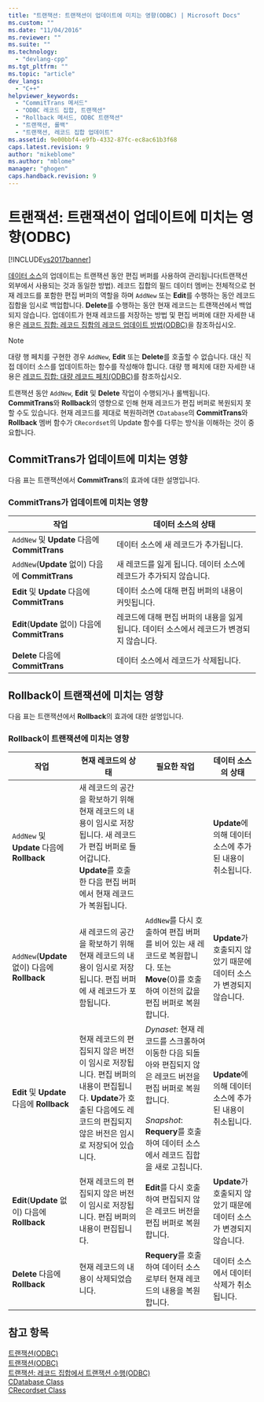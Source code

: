 ```yaml
---
title: "트랜잭션: 트랜잭션이 업데이트에 미치는 영향(ODBC) | Microsoft Docs"
ms.custom: ""
ms.date: "11/04/2016"
ms.reviewer: ""
ms.suite: ""
ms.technology: 
  - "devlang-cpp"
ms.tgt_pltfrm: ""
ms.topic: "article"
dev_langs: 
  - "C++"
helpviewer_keywords: 
  - "CommitTrans 메서드"
  - "ODBC 레코드 집합, 트랜잭션"
  - "Rollback 메서드, ODBC 트랜잭션"
  - "트랜잭션, 롤백"
  - "트랜잭션, 레코드 집합 업데이트"
ms.assetid: 9e00bbf4-e9fb-4332-87fc-ec8ac61b3f68
caps.latest.revision: 9
author: "mikeblome"
ms.author: "mblome"
manager: "ghogen"
caps.handback.revision: 9
---
```

# 트랜잭션: 트랜잭션이 업데이트에 미치는 영향(ODBC)
[!INCLUDE[vs2017banner](../../assembler/inline/includes/vs2017banner.md)]

[데이터 소스](../../data/odbc/data-source-odbc.md)의 업데이트는 트랜잭션 동안 편집 버퍼를 사용하여 관리됩니다\(트랜잭션 외부에서 사용되는 것과 동일한 방법\).  레코드 집합의 필드 데이터 멤버는 전체적으로 현재 레코드를 포함한 편집 버퍼의 역할을 하며 `AddNew` 또는 **Edit**를 수행하는 동안 레코드 집합을 임시로 백업합니다.  **Delete**를 수행하는 동안 현재 레코드는 트랜잭션에서 백업되지 않습니다.  업데이트가 현재 레코드를 저장하는 방법 및 편집 버퍼에 대한 자세한 내용은 [레코드 집합: 레코드 집합의 레코드 업데이트 방법\(ODBC\)](../../data/odbc/recordset-how-recordsets-update-records-odbc.md)을 참조하십시오.  
  
> [!NOTE]
>  대량 행 페치를 구현한 경우 `AddNew`, **Edit** 또는 **Delete**를 호출할 수 없습니다.  대신 직접 데이터 소스를 업데이트하는 함수를 작성해야 합니다.  대량 행 페치에 대한 자세한 내용은 [레코드 집합: 대량 레코드 페치\(ODBC\)](../../data/odbc/recordset-fetching-records-in-bulk-odbc.md)를 참조하십시오.  
  
 트랜잭션 동안 `AddNew`, **Edit** 및 **Delete** 작업이 수행되거나 롤백됩니다.  **CommitTrans**와 **Rollback**의 영향으로 인해 현재 레코드가 편집 버퍼로 복원되지 못할 수도 있습니다.  현재 레코드를 제대로 복원하려면 `CDatabase`의 **CommitTrans**와 **Rollback** 멤버 함수가 `CRecordset`의 Update 함수를 다루는 방식을 이해하는 것이 중요합니다.  
  
##  <a name="_core_how_committrans_affects_updates"></a> CommitTrans가 업데이트에 미치는 영향  
 다음 표는 트랜잭션에서 **CommitTrans**의 효과에 대한 설명입니다.  
  
### CommitTrans가 업데이트에 미치는 영향  
  
|작업|데이터 소스의 상태|  
|--------|----------------|  
|`AddNew` 및 **Update** 다음에 **CommitTrans**|데이터 소스에 새 레코드가 추가됩니다.|  
|`AddNew`\(**Update** 없이\) 다음에 **CommitTrans**|새 레코드를 잃게 됩니다.  데이터 소스에 레코드가 추가되지 않습니다.|  
|**Edit** 및 **Update** 다음에 **CommitTrans**|데이터 소스에 대해 편집 버퍼의 내용이 커밋됩니다.|  
|**Edit**\(**Update** 없이\) 다음에 **CommitTrans**|레코드에 대해 편집 버퍼의 내용을 잃게 됩니다.  데이터 소스에서 레코드가 변경되지 않습니다.|  
|**Delete** 다음에 **CommitTrans**|데이터 소스에서 레코드가 삭제됩니다.|  
  
##  <a name="_core_how_rollback_affects_updates"></a> Rollback이 트랜잭션에 미치는 영향  
 다음 표는 트랜잭션에서 **Rollback**의 효과에 대한 설명입니다.  
  
### Rollback이 트랜잭션에 미치는 영향  
  
|작업|현재 레코드의 상태|필요한 작업|데이터 소스의 상태|  
|--------|----------------|------------|----------------|  
|`AddNew` 및 **Update** 다음에 **Rollback**|새 레코드의 공간을 확보하기 위해 현재 레코드의 내용이 임시로 저장됩니다.  새 레코드가 편집 버퍼로 들어갑니다.  **Update**를 호출한 다음 편집 버퍼에서 현재 레코드가 복원됩니다.||**Update**에 의해 데이터 소스에 추가된 내용이 취소됩니다.|  
|`AddNew`\(**Update** 없이\) 다음에 **Rollback**|새 레코드의 공간을 확보하기 위해 현재 레코드의 내용이 임시로 저장됩니다.  편집 버퍼에 새 레코드가 포함됩니다.|`AddNew`를 다시 호출하여 편집 버퍼를 비어 있는 새 레코드로 복원합니다.  또는 **Move**\(0\)를 호출하여 이전의 값을 편집 버퍼로 복원합니다.|**Update**가 호출되지 않았기 때문에 데이터 소스가 변경되지 않습니다.|  
|**Edit** 및 **Update** 다음에 **Rollback**|현재 레코드의 편집되지 않은 버전이 임시로 저장됩니다.  편집 버퍼의 내용이 편집됩니다.  **Update**가 호출된 다음에도 레코드의 편집되지 않은 버전은 임시로 저장되어 있습니다.|*Dynaset*: 현재 레코드를 스크롤하여 이동한 다음 되돌아와 편집되지 않은 레코드 버전을 편집 버퍼로 복원합니다.<br /><br /> *Snapshot*: **Requery**를 호출하여 데이터 소스에서 레코드 집합을 새로 고칩니다.|**Update**에 의해 데이터 소스에 추가된 내용이 취소됩니다.|  
|**Edit**\(**Update** 없이\) 다음에 **Rollback**|현재 레코드의 편집되지 않은 버전이 임시로 저장됩니다.  편집 버퍼의 내용이 편집됩니다.|**Edit**를 다시 호출하여 편집되지 않은 레코드 버전을 편집 버퍼로 복원합니다.|**Update**가 호출되지 않았기 때문에 데이터 소스가 변경되지 않습니다.|  
|**Delete** 다음에 **Rollback**|현재 레코드의 내용이 삭제되었습니다.|**Requery**를 호출하여 데이터 소스로부터 현재 레코드의 내용을 복원합니다.|데이터 소스에서 데이터 삭제가 취소됩니다.|  
  
## 참고 항목  
 [트랜잭션\(ODBC\)](../../data/odbc/transaction-odbc.md)   
 [트랜잭션\(ODBC\)](../../data/odbc/transaction-odbc.md)   
 [트랜잭션: 레코드 집합에서 트랜잭션 수행\(ODBC\)](../../data/odbc/transaction-performing-a-transaction-in-a-recordset-odbc.md)   
 [CDatabase Class](../../mfc/reference/cdatabase-class.md)   
 [CRecordset Class](../../mfc/reference/crecordset-class.md)